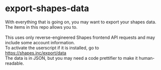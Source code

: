 # export-shapes-data
With everything that is going on, you may want to export your shapes data. The items in this repo allows you to.\
\
This uses only reverse-engineered Shapes frontend API requests and may include some account information.\
To activate the userscript if it is installed, go to https://shapes.inc/export/data \
The data is in JSON, but you may need a code prettifier to make it human-readable.
